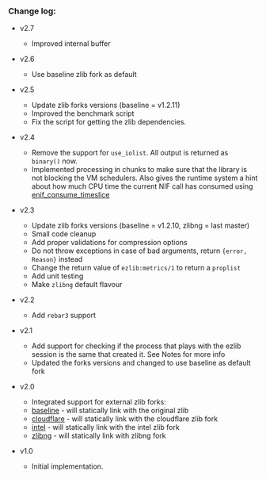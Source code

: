 ### Change log:

- v2.7

    - Improved internal buffer

- v2.6 

    - Use baseline zlib fork as default

- v2.5 

    - Update zlib forks versions (baseline = v1.2.11)
    - Improved the benchmark script
    - Fix the script for getting the zlib dependencies.

- v2.4

    - Remove the support for `use_iolist`. All output is returned as `binary()` now.
    - Implemented processing in chunks to make sure that the library is not blocking the VM schedulers. Also gives the runtime system a hint about how much CPU time the current NIF call has consumed using [enif_consume_timeslice][5]

- v2.3

    - Update zlib forks versions (baseline = v1.2.10, zlibng = last master)
    - Small code cleanup
    - Add proper validations for compression options
    - Do not throw exceptions in case of bad arguments, return `{error, Reason}` instead
    - Change the return value of `ezlib:metrics/1` to return a `proplist`
    - Add unit testing
    - Make `zlibng` default flavour

- v2.2

    - Add `rebar3` support

- v2.1

    - Add support for checking if the process that plays with the ezlib session is the same that created it. See Notes for more info
    - Updated the forks versions and changed to use baseline as default fork

- v2.0

    - Integrated support for external zlib forks:
    - [baseline][1] - will statically link with the original zlib
    - [cloudflare][2] - will statically link with the cloudflare zlib fork
    - [intel][3] - will statically link with the intel zlib fork
    - [zlibng][4] - will statically link with zlibng fork

- v1.0

    - Initial implementation. 
    
[1]:https://github.com/madler/zlib.git
[2]:https://github.com/cloudflare/zlib.git
[3]:https://github.com/jtkukunas/zlib.git
[4]:https://github.com/Dead2/zlib-ng.git    
[5]:http://erlang.org/doc/man/erl_nif.html#enif_consume_timeslice